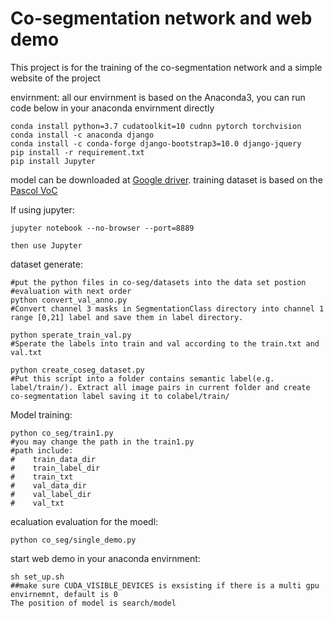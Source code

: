 Co-segmentation network and web demo
========
This project is for the training of the co-segmentation network and a simple website of the project 

envirnment: 
all our envirnment is based on the Anaconda3, you can run code below in your anaconda envirnment directly

    conda install python=3.7 cudatoolkit=10 cudnn pytorch torchvision
    conda install -c anaconda django 
    conda install -c conda-forge django-bootstrap3=10.0 django-jquery 
    pip install -r requirement.txt
    pip install Jupyter

model can be downloaded at [Google driver](https://drive.google.com/open?id=1R9wS8QJLp-f15chhOhNgpK7vAkCjtLDj).
training dataset is based on the [Pascol VoC](http://host.robots.ox.ac.uk/pascal/VOC/voc2012/VOCtrainval_11-May-2012.tar)

If using jupyter:
    
    jupyter notebook --no-browser --port=8889
    
    then use Jupyter

dataset generate:
    
    #put the python files in co-seg/datasets into the data set postion
    #evaluation with next order
    python convert_val_anno.py
    #Convert channel 3 masks in SegmentationClass directory into channel 1 range [0,21] label and save them in label directory.
    
    python sperate_train_val.py
    #Sperate the labels into train and val according to the train.txt and val.txt
    
    python create_coseg_dataset.py
    #Put this script into a folder contains semantic label(e.g. label/train/). Extract all image pairs in current folder and create co-segmentation label saving it to colabel/train/

Model training:

    python co_seg/train1.py 
    #you may change the path in the train1.py 
    #path include:
    #    train_data_dir
    #    train_label_dir
    #    train_txt
    #    val_data_dir
    #    val_label_dir
    #    val_txt

ecaluation evaluation for the moedl:

    python co_seg/single_demo.py

start web demo in your anaconda envirnment:
    
    sh set_up.sh 
    ##make sure CUDA_VISIBLE_DEVICES is exsisting if there is a multi gpu envirnemnt, default is 0
    The position of model is search/model
